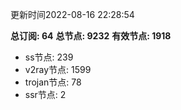 更新时间2022-08-16 22:28:54

**总订阅: 64**
**总节点: 9232**
**有效节点: 1918**
- ss节点: 239
- v2ray节点: 1599
- trojan节点: 78
- ssr节点: 2
